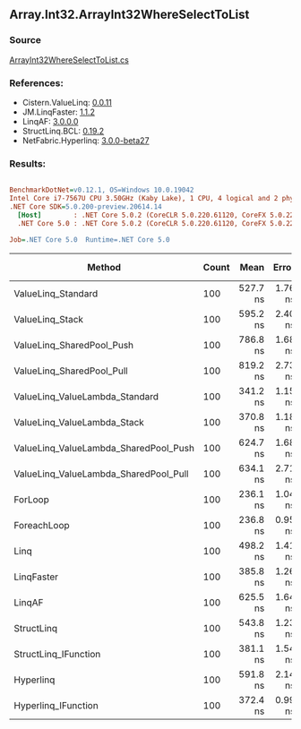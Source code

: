 ﻿## Array.Int32.ArrayInt32WhereSelectToList

### Source
[ArrayInt32WhereSelectToList.cs](../LinqBenchmarks/Array/Int32/ArrayInt32WhereSelectToList.cs)

### References:
- Cistern.ValueLinq: [0.0.11](https://www.nuget.org/packages/Cistern.ValueLinq/0.0.11)
- JM.LinqFaster: [1.1.2](https://www.nuget.org/packages/JM.LinqFaster/1.1.2)
- LinqAF: [3.0.0.0](https://www.nuget.org/packages/LinqAF/3.0.0.0)
- StructLinq.BCL: [0.19.2](https://www.nuget.org/packages/StructLinq.BCL/0.19.2)
- NetFabric.Hyperlinq: [3.0.0-beta27](https://www.nuget.org/packages/NetFabric.Hyperlinq/3.0.0-beta27)

### Results:
``` ini

BenchmarkDotNet=v0.12.1, OS=Windows 10.0.19042
Intel Core i7-7567U CPU 3.50GHz (Kaby Lake), 1 CPU, 4 logical and 2 physical cores
.NET Core SDK=5.0.200-preview.20614.14
  [Host]        : .NET Core 5.0.2 (CoreCLR 5.0.220.61120, CoreFX 5.0.220.61120), X64 RyuJIT
  .NET Core 5.0 : .NET Core 5.0.2 (CoreCLR 5.0.220.61120, CoreFX 5.0.220.61120), X64 RyuJIT

Job=.NET Core 5.0  Runtime=.NET Core 5.0  

```
|                                Method | Count |     Mean |   Error |  StdDev | Ratio | RatioSD |  Gen 0 | Gen 1 | Gen 2 | Allocated |
|-------------------------------------- |------ |---------:|--------:|--------:|------:|--------:|-------:|------:|------:|----------:|
|                    ValueLinq_Standard |   100 | 527.7 ns | 1.76 ns | 1.65 ns |  2.23 |    0.01 | 0.3090 |     - |     - |     648 B |
|                       ValueLinq_Stack |   100 | 595.2 ns | 2.40 ns | 2.25 ns |  2.52 |    0.01 | 0.1221 |     - |     - |     256 B |
|             ValueLinq_SharedPool_Push |   100 | 786.8 ns | 1.68 ns | 1.41 ns |  3.33 |    0.01 | 0.1221 |     - |     - |     256 B |
|             ValueLinq_SharedPool_Pull |   100 | 819.2 ns | 2.73 ns | 2.42 ns |  3.47 |    0.02 | 0.1221 |     - |     - |     256 B |
|        ValueLinq_ValueLambda_Standard |   100 | 341.2 ns | 1.15 ns | 0.96 ns |  1.45 |    0.01 | 0.3095 |     - |     - |     648 B |
|           ValueLinq_ValueLambda_Stack |   100 | 370.8 ns | 1.18 ns | 1.05 ns |  1.57 |    0.01 | 0.1221 |     - |     - |     256 B |
| ValueLinq_ValueLambda_SharedPool_Push |   100 | 624.7 ns | 1.68 ns | 1.57 ns |  2.65 |    0.01 | 0.1221 |     - |     - |     256 B |
| ValueLinq_ValueLambda_SharedPool_Pull |   100 | 634.1 ns | 2.71 ns | 2.26 ns |  2.69 |    0.01 | 0.1221 |     - |     - |     256 B |
|                               ForLoop |   100 | 236.1 ns | 1.04 ns | 0.92 ns |  1.00 |    0.00 | 0.3095 |     - |     - |     648 B |
|                           ForeachLoop |   100 | 236.8 ns | 0.95 ns | 0.84 ns |  1.00 |    0.00 | 0.3095 |     - |     - |     648 B |
|                                  Linq |   100 | 498.2 ns | 1.41 ns | 1.25 ns |  2.11 |    0.01 | 0.3595 |     - |     - |     752 B |
|                            LinqFaster |   100 | 385.8 ns | 1.26 ns | 1.12 ns |  1.63 |    0.01 | 0.4320 |     - |     - |     904 B |
|                                LinqAF |   100 | 625.5 ns | 1.64 ns | 1.54 ns |  2.65 |    0.01 | 0.3090 |     - |     - |     648 B |
|                            StructLinq |   100 | 543.8 ns | 1.23 ns | 1.15 ns |  2.30 |    0.01 | 0.1678 |     - |     - |     352 B |
|                  StructLinq_IFunction |   100 | 381.1 ns | 1.54 ns | 1.36 ns |  1.61 |    0.01 | 0.1221 |     - |     - |     256 B |
|                             Hyperlinq |   100 | 591.8 ns | 2.14 ns | 1.90 ns |  2.51 |    0.01 | 0.1564 |     - |     - |     328 B |
|                   Hyperlinq_IFunction |   100 | 372.4 ns | 0.99 ns | 0.83 ns |  1.58 |    0.01 | 0.1564 |     - |     - |     328 B |
